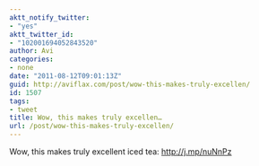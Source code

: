 ```yaml
---
aktt_notify_twitter:
- "yes"
aktt_twitter_id:
- "102001694052843520"
author: Avi
categories:
- none
date: "2011-08-12T09:01:13Z"
guid: http://aviflax.com/post/wow-this-makes-truly-excellen/
id: 1507
tags:
- tweet
title: Wow, this makes truly excellen…
url: /post/wow-this-makes-truly-excellen/
---
```

Wow, this makes truly excellent iced tea: <a href="http://j.mp/nuNnPz" rel="nofollow">http://j.mp/nuNnPz</a>